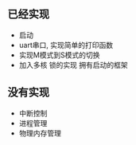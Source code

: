 ## 已经实现
- 启动
- uart串口, 实现简单的打印函数
- 实现M模式到S模式的切换
- 加入多核 锁的实现 拥有启动的框架

## 没有实现
- 中断控制
- 进程管理
- 物理内存管理
